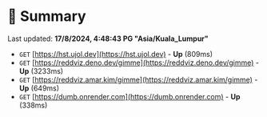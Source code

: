 # 📖 Summary
Last updated: **17/8/2024, 4:48:43 PG "Asia/Kuala_Lumpur"**

- `GET` [https://hst.ujol.dev](https://hst.ujol.dev) - **Up** (809ms)
- `GET` [https://reddviz.deno.dev/gimme](https://reddviz.deno.dev/gimme) - **Up** (3233ms)
- `GET` [https://reddviz.amar.kim/gimme](https://reddviz.amar.kim/gimme) - **Up** (649ms)
- `GET` [https://dumb.onrender.com](https://dumb.onrender.com) - **Up** (338ms)
